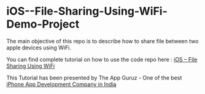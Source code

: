 iOS--File-Sharing-Using-WiFi-Demo-Project
=========================================

The main objective of this repo is to describe how to share file between two apple devices using WiFi.


You can find complete tutorial on how to use the code repo here : <a href="http://www.theappguruz.com/blog/ios-file-sharing-using-wifi">iOS – File Sharing Using WiFi</a>

This Tutorial has been presented by The App Guruz - One of the best <a href="http://www.theappguruz.com/iphone-app-development/">iPhone App Development Company in India</a>
